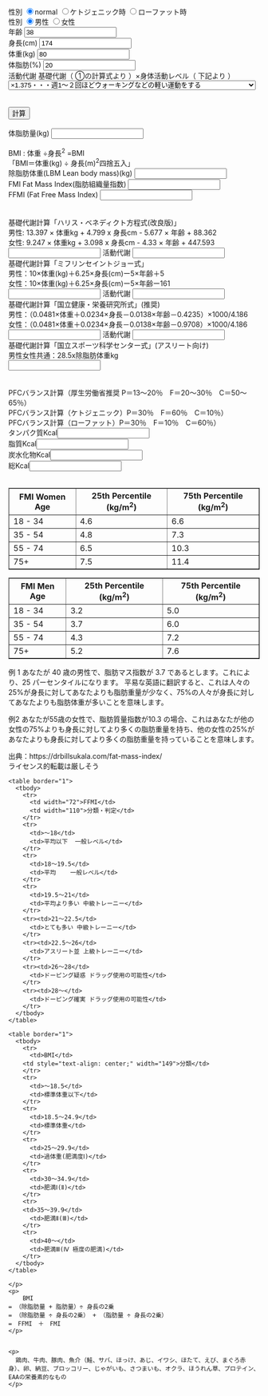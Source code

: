 <!DOCTYPE html>
<html>
 
<head>
    <meta charset='sjis'>
    <title>BMI計測</title>
    <meta name='viewport' content='width=device-width, initial-scale=1'>
<script>
/**
 * 任意の桁で四捨五入する関数
 * @param {number} value 四捨五入する数値
 * @param {number} base どの桁で四捨五入するか（10→10の位、0.1→小数第１位）
 * @return {number} 四捨五入した値
 */
function orgRound(value, base) {
    return Math.round(value * base) / base;
}

let height; //変数 身長
let bodyfat; //変数 体脂肪量
let leanbodymass; //変数 体脂肪量
 
 
 
//BMI計算（除脂肪量 + 脂肪量）÷ 身長の2乗
function calc_bmi() {
 
    weight = document.getElementById('weight').value; //体重の値を取得
    height = document.getElementById('height').value; //身長の値を取得
 
    //入力した値が0以上の場合計算処理する
    if (parseFloat(weight) > 0 && parseFloat(height) > 0) {  //parseFloat(文字列変数)⇒数値に変換
 
        //身長をcm から m へ変換
        let height_m = getMeterHeight();
        
        //BMI計算
        let bmi = weight / (height_m * height_m);
 
        //計算式表示
        document.getElementById("bmi_weight_value").innerHTML = weight;
        document.getElementById("bmi_height_value").innerHTML = height;
 
        //BMI結果表示
        document.getElementById("bmi_value").innerHTML = orgRound(bmi,10);  //小数点桁数指定で四捨五入の場合、桁数をずらしてあげる. 

        calc_bodyfat();

    }
    //入力された値が0以上でない場合エラー
    else {
        //skip
    }
}

function getMeterHeight(){
        height = document.getElementById('height').value; //身長の値を取得

        //身長をcm から m へ変換
        let height_m = height / 100;
        
        return height_m;
}

//脂肪量計算
function calc_bodyfat() {
 
    weight = document.getElementById('weight').value;
    bodyfat_per = document.getElementById('bodyfat_per').value;
 
    if (parseFloat(weight) > 0 && parseFloat(height) > 0) {
 
        //身長をcm から m へ変換
        let height_m = getMeterHeight();
        bodyfat = orgRound( weight * (bodyfat_per / 100), 100);
        leanbodymass =  weight - bodyfat;
  
        document.getElementById("bodyfat").value = bodyfat;
        document.getElementById("lean_body_mass").value = leanbodymass;
        
        calc_fmi();
        calc_ffmi();
        calc_BMR_haris();
        calc_BMR_mif();
        calc_BMR_national();
        calc_BMR_sports();
        
        if(getOpVal("pfc_type")=="normal"){
          calc_pfc(0.17,0.23,0.6);
        }else if(getOpVal("pfc_type")=="lowfat"){
          calc_pfc(0.3,0.1,0.6);
        }else{
          calc_pfc(0.3,0.6,0.1);
        }
        calc_pfc_g();
        
    }
    //入力された値が0以上でない場合エラー
    else {
        //skip
    }
     
}
//FMI計算 脂肪量 ÷ 身長の2乗
function calc_fmi() {
 
    height = document.getElementById('height').value;
    bodyfat = document.getElementById('bodyfat').value;
 
    if (parseFloat(weight) > 0 && parseFloat(height) > 0) {
 
        //身長をcm から m へ変換
        let height_m = getMeterHeight();
        document.getElementById("fmi").value = orgRound(bodyfat / (height_m * height_m), 100);
        
    }
    //入力された値が0以上でない場合エラー
    else {
        //skip
    }
     
}
//FFMI計算 体重[kg] x (1 - 体脂肪率) ÷ (身長[m])2
function calc_ffmi() {
  
    weight = document.getElementById('weight').value;
    height = document.getElementById('height').value;
    bodyfat_per = document.getElementById('bodyfat_per').value;
 
    if (parseFloat(weight) > 0 && parseFloat(height) > 0) {
 
        //身長をcm から m へ変換
        let height_m = getMeterHeight();
  
        //FMI結果表示
        document.getElementById("ffmi").value = orgRound(weight * (1 - bodyfat_per / 100) / (height_m * height_m), 100);
        
    } else {
        //skip
    }
}
//基礎代謝ハリスベネディクト(改良版) Basal metabolic rate
function calc_BMR_haris() {
    age = document.getElementById('age').value;
    weight = document.getElementById('weight').value;
    height = document.getElementById('height').value;
    amv = parseFloat( getActivityMetabolismVal() );
    
    if( getOpVal("sex")=="man" ){
      document.getElementById("bmr_haris").value = orgRound( 13.397 * weight + (4.799 * height) - (5.677 * age) + 88.362 , 100);
      document.getElementById("tdee_haris").value = orgRound((13.397 * weight + (4.799 * height) - (5.677 * age) + 88.362) * amv , 100);
    }else{
      document.getElementById("bmr_haris").value = orgRound(9.247 * weight + (3.098 * height) - (4.33 * age) + 447.593, 100);
      document.getElementById("tdee_haris").value = orgRound((9.247 * weight + (3.098 * height) - (4.33 * age) + 447.593) * amv, 100);
    }
    
}

//基礎代謝ミフリンセイントジョー Basal metabolic rate man: 10×体重(kg)＋6.25×身長(cm)ー5×年齢＋5
function calc_BMR_mif() {
    age = document.getElementById('age').value;
    weight = document.getElementById('weight').value;
    height = document.getElementById('height').value;
    amv = parseFloat( getActivityMetabolismVal() );

    if( getOpVal("sex")=="man" ){
      document.getElementById("bmr_mif").value =  orgRound( 10 * weight + 6.25 * height - 5 * age + 5, 100);
      document.getElementById("tdee_mif").value =  orgRound( (10 * weight + 6.25 * height - 5 * age + 5) * amv, 100);
    }else{
      document.getElementById("bmr_mif").value =  orgRound( 10 * weight + 6.25 * height - 5 * age - 161, 100);
      document.getElementById("tdee_mif").value =  orgRound( (10 * weight + 6.25 * height - 5 * age - 161) * amv, 100);
    }
    
}

//基礎代謝国立健康・栄養研究所式 Basal metabolic rate
function calc_BMR_national() {
    age = document.getElementById('age').value;
    weight = document.getElementById('weight').value;
    height = document.getElementById('height').value;
    amv = parseFloat( getActivityMetabolismVal() );

    if( getOpVal("sex")=="man" ){
      document.getElementById("bmr_national").value = orgRound( (0.0481 * weight + 0.0234 * height - 0.0138 * age - 0.4235 ) * 1000/4.186, 100);
      document.getElementById("tdee_national").value = orgRound( ((0.0481 * weight + 0.0234 * height - 0.0138 * age - 0.4235 ) * 1000/4.186) * amv, 100);
    }else{
      document.getElementById("bmr_national").value = orgRound( (0.0481 * weight + 0.0234 * height - 0.0138 * age - 0.9708 ) * 1000/4.186, 100);
      document.getElementById("tdee_national").value = orgRound( ((0.0481 * weight + 0.0234 * height - 0.0138 * age - 0.9708 ) * 1000/4.186) * amv, 100);
    }    
}

//基礎代謝 国立スポーツ科学センター式 Basal metabolic rate
function calc_BMR_sports() {
    lean_body_mass = document.getElementById('lean_body_mass').value;
    document.getElementById("bmr_sports").value = 28.5 * lean_body_mass;
}

function calc_pfc(p,f,c) {
    bmr = document.getElementById('bmr_haris').value;
    pfc_p = orgRound( bmr * p, 10);
    pfc_f = orgRound( bmr * f, 10);
    pfc_c = orgRound( bmr * c, 10);
    
    document.getElementById("pfc_p").value = pfc_p;
    document.getElementById("pfc_f").value = pfc_f;
    document.getElementById("pfc_c").value = pfc_c;
    document.getElementById("pfc_cal").value = orgRound(pfc_p + pfc_f + pfc_c, 10);
}

function calc_pfc_g(p,f,c) {
  
    pfc_p_g = orgRound( document.getElementById("pfc_p").value / 4, 10);
    pfc_f_g = orgRound( document.getElementById("pfc_f").value / 9, 10);
    pfc_c_g = orgRound( document.getElementById("pfc_c").value / 4, 10);
    
    document.getElementById("pfc_p_g").innerHTML = pfc_p_g+"g";
    document.getElementById("pfc_f_g").innerHTML = pfc_f_g+"g";
    document.getElementById("pfc_c_g").innerHTML = pfc_c_g+"g";
}

//活動レベルSelect取得
function getActivityMetabolismVal() {
    let e = document.getElementById('activity_metabolism');

    return e.selectedOptions[0].value;
}

//ラジオ取得
function getOpVal(name) {
    let e = document.getElementsByName(name);
    let len = e.length;
    let checkValue = '';

    for (let i = 0; i < len; i++){
        if (e.item(i).checked){
            checkValue = e.item(i).value;
        }
    }
    return checkValue;
}

</script>

<body>
  <form action="送信先のURL">

  <div>
    <label>
      性別
      <input type="radio" name="pfc_type" value="normal" checked>normal
      <input type="radio" name="pfc_type" value="keto">ケトジェニック時
      <input type="radio" name="pfc_type" value="lowfat">ローファット時
    </label>
  </div>
    <div>
      <label>
        性別
        <input type="radio" name="sex" value="man" checked>男性
        <input type="radio" name="sex" value="woman">女性
      </label>
    </div>
    <div>
      <label>
        年齢
        <input type="text" id="age" value="38">
      </label>
    </div>
    <div>
      <label>
        身長(cm)
        <input type="number" id="height" value="174">
      </label>
    </div>
    <div>
      <label>
        体重(kg)
        <input type="number" id="weight" value="80">
      </label>
    </div>
    <div>
      <label>
        体脂肪(%)
        <input type="number" id="bodyfat_per" value="20">
      </label>
    </div>
    <div>
      活動代謝 基礎代謝（ ①の計算式より ）×身体活動レベル（ 下記より ）<br>
      <select name="activity_metabolism" id="activity_metabolism">
        <option value="1.2">×1.2・・・日常生活以外はほぼ運動をしない</option>
        <option value="1.375" selected>×1.375・・・週1～２回ほどウォーキングなどの軽い運動をする</option>
        <option value="1.55">×1.55・・・週３～５回ほど自転車や徒歩通勤片道３０分など日常的に運動する</option>
        <option value="1.725">×1.725・・・キツイと思うレベルの運動を毎日する</option>
        <option value="1.9">×1.9・・・アスリートレベルの運動、一日に何度もきつい運動をほぼ毎日する</option>
      </select>
    </div>
    <br>
    <br>
    <input type="button" id="getResult" value="計算" onclick="calc_bmi()">
    <br>
    <br>
    <div>
      <label>
        体脂肪量(kg)
        <input type="number" id="bodyfat">
      </label>
    </div>
    <br>
    <div>BMI : 
      <label id="bmi_weight_value" >体重</label>
      ÷<label id="bmi_height_value">身長</label><sup>2</sup>
      =<label id="bmi_value">BMI</label>
      <label><br>
     <label>「BMI＝体重(kg) ÷ 身長(m)<sup>2</sup>四捨五入」</label>
    <div>
    </div>
        除脂肪体重(LBM Lean body mass)(kg) 
        <input type="number" id="lean_body_mass">
      </label>
    </div>
    <div>
      <label>
        FMI Fat Mass Index(脂肪組織量指数)
        <input type="number" id="fmi">
      </label>
    </div>
    <div>
      <label>
        FFMI (Fat Free Mass Index)
        <input type="number" id="ffmi">
      </label>
    </div>
    <br>
    <br>
    <div>
      <label>
        基礎代謝計算「ハリス・ベネディクト方程式(改良版)」<br>
        男性: 13.397 × 体重kg + 4.799 x 身長cm - 5.677 × 年齢 + 88.362<br>
        女性: 9.247 × 体重kg + 3.098 x 身長cm - 4.33 × 年齢 + 447.593<br>
        <input type="number" id="bmr_haris">
      </label>
      <label>
        活動代謝
        <input type="number" id="tdee_haris">
      </label>
    </div>
    <div>
      <label>
        基礎代謝計算「ミフリンセイントジョー式」<br>
        男性：10×体重(kg)＋6.25×身長(cm)ー5×年齢＋5<br>
        女性：10×体重(kg)＋6.25×身長(cm)ー5×年齢ー161<br>
        <input type="number" id="bmr_mif">
      </label>
      <label>
        活動代謝
        <input type="number" id="tdee_mif">
      </label>
    </div>
    <div>
      <label>
        基礎代謝計算「国立健康・栄養研究所式」(推奨)<br>
        男性：（0.0481×体重＋0.0234×身長－0.0138×年齢－0.4235）×1000/4.186<br>
        女性：（0.0481×体重＋0.0234×身長－0.0138×年齢－0.9708）×1000/4.186<br>
        <input type="number" id="bmr_national">
      </label>
      <label>
        活動代謝
        <input type="number" id="tdee_national">
      </label>
    </div>
    <div>
      <label>
        基礎代謝計算「国立スポーツ科学センター式」(アスリート向け)<br>
        男性女性共通：28.5x除脂肪体重kg<br>
        <input type="number" id="bmr_sports">
      </label>
    </div>
    <br>
    <br>
    <div>
      <label>
        PFCバランス計算（厚生労働省推奨 P＝13～20％　F＝20～30％　C＝50～65％）<br>
        PFCバランス計算（ケトジェニック）P＝30％　F＝60％　C＝10％）<br>
        PFCバランス計算（ローファット）P＝30％　F＝10％　C＝60％）<br>
        タンパク質Kcal<input type="number" id="pfc_p"> <label id="pfc_p_g" ></label><br>
        脂質Kcal<input type="number" id="pfc_f"> <label id="pfc_f_g" ></label><br>
        炭水化物Kcal<input type="number" id="pfc_c"> <label id="pfc_c_g" ></label><br>
        総Kcal<input type="number" id="pfc_cal">
      </label>
    </div>
    <br> 
	  <table border="1">
	    <tbody>
	      <tr>
	        <th>FMI Women Age</th>
	        <th>25th Percentile (kg/m<sup>2</sup>)</th>
	        <th>75th Percentile (kg/m<sup>2</sup>)</th>
	      </tr>
	      <tr>
	        <td>18 - 34</td>
	        <td>4.6</td>
	        <td>6.6</td
	      ></tr>
	      <tr>
	        <td>35 - 54</td>
	        <td>4.8</td>
	        <td>7.3</td>
	      </tr>
	      <tr>
	        <td>55 - 74</td>
	        <td>6.5</td>
	        <td>10.3</td>
	      </tr>
	      <tr>
	        <td>75+</td>
	        <td>7.5</td>
	        <td>11.4</td>
	      </tr>
	    </tbody>
	  </table>
	  <table border="1">
	    <tbody>
	      <tr>
	        <th>FMI Men Age</th>
	        <th>25th Percentile (kg/m<sup>2</sup>)</th>
	        <th>75th Percentile (kg/m<sup>2</sup>)</th>
	      </tr>
	      <tr>
	        <td>18 - 34</td>
	        <td>3.2</td>
	        <td>5.0</td>
	      </tr>
	      <tr>
	        <td>35 - 54</td>
	        <td>3.7</td>
	        <td>6.0</td>
	      </tr>
	      <tr>
	        <td>55 - 74</td>
	        <td>4.3</td>
	        <td>7.2</td>
	      </tr>
	      <tr>
	        <td>75+</td>
	        <td>5.2</td>
	        <td>7.6</td>
	      </tr>
	    </tbody>
	  </table>
<p>例 1 あなたが 40 歳の男性で、脂肪マス指数が 3.7 であるとします。これにより、25 パーセンタイルになります。
平易な英語に翻訳すると、これは人々の25%が身長に対してあなたよりも脂肪重量が少なく、75%の人々が身長に対してあなたよりも脂肪体重が多いことを意味します。
</p>
<p>例2 あなたが55歳の女性で、脂肪質量指数が10.3
の場合、これはあなたが他の女性の75%よりも身長に対してより多くの脂肪重量を持ち、他の女性の25%があなたよりも身長に対してより多くの脂肪重量を持っていることを意味します。
</p>
   <p>出典：https://drbillsukala.com/fat-mass-index/<br>ライセンス的転載は厳しそう</p>
   
    <table border="1">
      <tbody>
        <tr>
          <td width="72">FFMI</td>
          <td width="110">分類・判定</td>
        </tr>
        <tr>
          <td>～18</td>
          <td>平均以下 	一般レベル</td>
        </tr>
        <tr>
          <td>18～19.5</td>
          <td>平均 	一般レベル</td>
        </tr>
        <tr>
          <td>19.5～21</td>
          <td>平均より多い 中級トレーニー</td>
        </tr>
        <tr><td>21～22.5</td>
          <td>とても多い 中級トレーニー</td>
        </tr>
        <tr><td>22.5～26</td>
          <td>アスリート並 上級トレーニー</td>
        </tr>
        <tr><td>26～28</td>
          <td>ドーピング疑惑 ドラッグ使用の可能性</td>
        </tr>
        <tr><td>28～</td>
          <td>ドーピング確実 ドラッグ使用の可能性</td>
        </tr>
      </tbody>
    </table>
    
    <table border="1">
      <tbody>
        <tr>
          <td>BMI</td>
        <td style="text-align: center;" width="149">分類</td>
        </tr>
        <tr>
          <td>～18.5</td>
          <td>標準体重以下</td>
        </tr>
        <tr>
          <td>18.5～24.9</td>
          <td>標準体重</td>
        </tr>
        <tr>
          <td>25～29.9</td>
          <td>過体重(肥満度Ⅰ)</td>
        </tr>
        <tr>
          <td>30～34.9</td>
          <td>肥満Ⅰ(Ⅱ)</td>
        </tr>
        <tr>
        <td>35～39.9</td>
          <td>肥満Ⅱ(Ⅲ)</td>
        </tr>
        <tr>
          <td>40～</td>
          <td>肥満Ⅲ(Ⅳ 極度の肥満)</td>
        </tr>
      </tbody>
    </table>

	</p>
    <p>
	    BMI
	= （除脂肪量 + 脂肪量）÷ 身長の2乗
	= （除脂肪量 ÷ 身長の2乗） + （脂肪量 ÷ 身長の2乗）
	=　FFMI　＋　FMI
	</p>
    
    
    <p>
	  鶏肉、牛肉、豚肉、魚介（鮭、サバ、ほっけ、あじ、イワシ、ほたて、えび、まぐろ赤身）、卵、納豆、ブロッコリー、じゃがいも、さつまいも、オクラ、ほうれん草、プロテイン、EAAの栄養素的なもの
	</p>
  </form>
</body>

</html>
